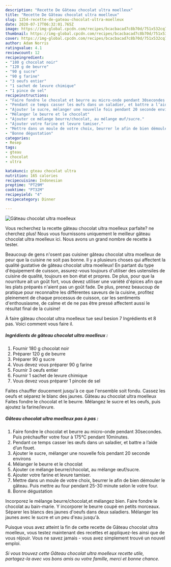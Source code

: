 ```yaml
---
description: "Recette De Gâteau chocolat ultra moelleux"
title: "Recette De Gâteau chocolat ultra moelleux"
slug: 1254-recette-de-gateau-chocolat-ultra-moelleux
date: 2020-07-17T06:32:01.765Z
image: https://img-global.cpcdn.com/recipes/bcacbacad7c8b70d/751x532cq70/gateau-chocolat-ultra-moelleux-photo-principale-de-la-recette.jpg
thumbnail: https://img-global.cpcdn.com/recipes/bcacbacad7c8b70d/751x532cq70/gateau-chocolat-ultra-moelleux-photo-principale-de-la-recette.jpg
cover: https://img-global.cpcdn.com/recipes/bcacbacad7c8b70d/751x532cq70/gateau-chocolat-ultra-moelleux-photo-principale-de-la-recette.jpg
author: Adam Norris
ratingvalue: 4.1
reviewcount: 12
recipeingredient:
- "180 g chocolat noir"
- "120 g de beurre"
- "90 g sucre"
- "90 g farine"
- "3 oeufs entier"
- "1 sachet de levure chimique"
- "1 pince de sel"
recipeinstructions:
- "Faire fondre le chocolat et beurre au micro-onde pendant 30secondes. Puis préchauffer votre four à 175°C pendant 10minutes."
- "Pendant ce temps casser les œufs dans un saladier, et battre a l’aide d’un fouet."
- "Ajouter le sucre, mélanger une nouvelle fois pendant 20 seconde environs"
- "Mélanger le beurre et le chocolat"
- "Ajouter ce mélange beurre/chocolat, au mélange œuf/sucre."
- "Ajouter votre farine et levure tamiser."
- "Mettre dans un moule de votre choix, beurrer le afin de bien démouler le gâteau. Puis mettre au four pendant 25-30 minute selon le votre four."
- "Bonne dégustation"
categories:
- Resep
tags:
- gteau
- chocolat
- ultra

katakunci: gteau chocolat ultra 
nutrition: 165 calories
recipecuisine: Indonesian
preptime: "PT29M"
cooktime: "PT32M"
recipeyield: "4"
recipecategory: Dinner

---
```



![Gâteau chocolat ultra moelleux](https://img-global.cpcdn.com/recipes/bcacbacad7c8b70d/751x532cq70/gateau-chocolat-ultra-moelleux-photo-principale-de-la-recette.jpg)

Vous recherchez la recette gâteau chocolat ultra moelleux parfaite? ne cherchez plus! Nous vous fournissons uniquement le meilleur gâteau chocolat ultra moelleux ici. Nous avons un grand nombre de recette à tester.

Beaucoup de gens n'osent pas cuisiner gâteau chocolat ultra moelleux de peur que la cuisine ne soit pas bonne. Il y a plusieurs choses qui affectent la qualité gustative de gâteau chocolat ultra moelleux! En partant du type d'équipement de cuisson, assurez-vous toujours d'utiliser des ustensiles de cuisine de qualité, toujours en bon état et propres. De plus, pour que la nourriture ait un goût fort, vous devez utiliser une variété d'épices afin que les plats préparés n'aient pas un goût fade. De plus, prenez beaucoup de pratique pour reconnaître les différentes saveurs de la cuisine, profitez pleinement de chaque processus de cuisson, car les sentiments d'enthousiasme, de calme et de ne pas être pressé affectent aussi le résultat final de la cuisine!

<!--inarticleads1-->

À faire gâteau chocolat ultra moelleux tue seul besion 7 Ingrédients et 8 pas. Voici comment vous faire il.

##### Ingrédients de gâteau chocolat ultra moelleux :

1. Fournir 180 g chocolat noir
1. Préparer 120 g de beurre
1. Préparer 90 g sucre
1. Vous devez vous préparer 90 g farine
1. Fournir 3 oeufs entier
1. Fournir 1 sachet de levure chimique
1. Vous devez vous préparer 1 pincée de sel


Faites chauffer doucement jusqu&#39;à ce que l&#39;ensemble soit fondu. Cassez les oeufs et séparez le blanc des jaunes. Gâteau au chocolat ultra moelleux Faites fondre le chocolat et le beurre. Mélangez le sucre et les oeufs, puis ajoutez la farine/levure. 

<!--inarticleads2-->

##### Gâteau chocolat ultra moelleux pas à pas :

1. Faire fondre le chocolat et beurre au micro-onde pendant 30secondes. Puis préchauffer votre four à 175°C pendant 10minutes.
1. Pendant ce temps casser les œufs dans un saladier, et battre a l’aide d’un fouet.
1. Ajouter le sucre, mélanger une nouvelle fois pendant 20 seconde environs
1. Mélanger le beurre et le chocolat
1. Ajouter ce mélange beurre/chocolat, au mélange œuf/sucre.
1. Ajouter votre farine et levure tamiser.
1. Mettre dans un moule de votre choix, beurrer le afin de bien démouler le gâteau. Puis mettre au four pendant 25-30 minute selon le votre four.
1. Bonne dégustation


Incorporez le mélange beurre/chocolat,et mélangez bien. Faire fondre le chocolat au bain-marie. Y incorporer le beurre coupé en petits morceaux. Séparer les blancs des jaunes d&#39;oeufs dans deux saladiers. Mélanger les jaunes avec le sucre et un peu d&#39;eau jusqu&#39;à. 

<!--inarticleads1-->

<p>
Puisque vous avez atteint la fin de cette recette de Gâteau chocolat ultra moelleux, vous testez maintenant des recettes et appliquez-les ainsi que de vous réjouir. Vous ne savez jamais - vous avez simplement trouvé un nouvel emploi.
</p>

<p>
<i>Si vous trouvez cette Gâteau chocolat ultra moelleux recette utile, partagez-la avec vos bons amis ou votre famille, merci et bonne chance.</i>
</p>
